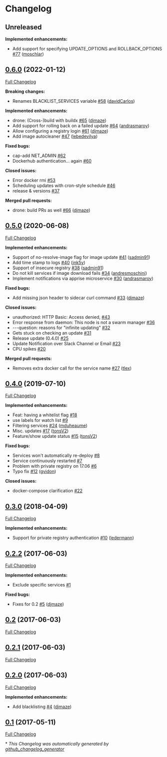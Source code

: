 # Changelog

## Unreleased

**Implemented enhancements:**

- Add support for specifying UPDATE_OPTIONS and ROLLBACK_OPTIONS [\#77](https://github.com/djmaze/shepherd/pull/77) ([moschlar](https://github.com/moschlar))

## [0.6.0](https://github.com/djmaze/shepherd/tree/0.6.0) (2022-01-12)

[Full Changelog](https://github.com/djmaze/shepherd/compare/0.5.0...0.6.0)

**Breaking changes:**

- Renames BLACKLIST\_SERVICES variable [\#58](https://github.com/djmaze/shepherd/pull/58) ([davidCarlos](https://github.com/davidCarlos))

**Implemented enhancements:**

- drone: \(Cross-\)build with buildx [\#65](https://github.com/djmaze/shepherd/pull/65) ([djmaze](https://github.com/djmaze))
- Add support for rolling back on a failed update [\#64](https://github.com/djmaze/shepherd/pull/64) ([andrasmaroy](https://github.com/andrasmaroy))
- Allow configuring a registry login [\#61](https://github.com/djmaze/shepherd/pull/61) ([djmaze](https://github.com/djmaze))
- Add image autocleaner [\#47](https://github.com/djmaze/shepherd/pull/47) ([lebedevilya](https://github.com/lebedevilya))

**Fixed bugs:**

- cap-add NET\_ADMIN [\#62](https://github.com/djmaze/shepherd/issues/62)
- Dockerhub authentication... again [\#60](https://github.com/djmaze/shepherd/issues/60)

**Closed issues:**

- Error docker rmi [\#53](https://github.com/djmaze/shepherd/issues/53)
- Scheduling updates with cron-style schedule [\#46](https://github.com/djmaze/shepherd/issues/46)
- release & versions [\#37](https://github.com/djmaze/shepherd/issues/37)

**Merged pull requests:**

- drone: build PRs as well [\#66](https://github.com/djmaze/shepherd/pull/66) ([djmaze](https://github.com/djmaze))

## [0.5.0](https://github.com/djmaze/shepherd/tree/0.5.0) (2020-06-08)

[Full Changelog](https://github.com/djmaze/shepherd/compare/0.4.0...0.5.0)

**Implemented enhancements:**

- Support of no-resolve-image flag for image update [\#41](https://github.com/djmaze/shepherd/pull/41) ([sadmin91](https://github.com/sadmin91))
- Add time stamp to logs [\#40](https://github.com/djmaze/shepherd/pull/40) ([jnk5y](https://github.com/jnk5y))
- Support of insecure registry [\#38](https://github.com/djmaze/shepherd/pull/38) ([sadmin91](https://github.com/sadmin91))
- Do not kill services if image download fails [\#34](https://github.com/djmaze/shepherd/pull/34) ([andresmoschini](https://github.com/andresmoschini))
- Implement notifications via apprise microservice [\#30](https://github.com/djmaze/shepherd/pull/30) ([andrasmaroy](https://github.com/andrasmaroy))

**Fixed bugs:**

- Add missing json header to sidecar curl command [\#33](https://github.com/djmaze/shepherd/pull/33) ([djmaze](https://github.com/djmaze))

**Closed issues:**

- unauthorized: HTTP Basic: Access denied, [\#43](https://github.com/djmaze/shepherd/issues/43)
- Error response from daemon: This node is not a swarm manager [\#36](https://github.com/djmaze/shepherd/issues/36)
- ---question: reasons for "infinite updating" [\#32](https://github.com/djmaze/shepherd/issues/32)
- Gets stuck on checking an update  [\#31](https://github.com/djmaze/shepherd/issues/31)
- Release update \(0.4.0\) [\#25](https://github.com/djmaze/shepherd/issues/25)
- Update Notification over Slack Channel or Email [\#23](https://github.com/djmaze/shepherd/issues/23)
- CPU spikes [\#20](https://github.com/djmaze/shepherd/issues/20)

**Merged pull requests:**

- Removes extra docker call for the service name [\#27](https://github.com/djmaze/shepherd/pull/27) ([tlex](https://github.com/tlex))

## [0.4.0](https://github.com/djmaze/shepherd/tree/0.4.0) (2019-07-10)

[Full Changelog](https://github.com/djmaze/shepherd/compare/0.3.0...0.4.0)

**Implemented enhancements:**

- Feat: having a whitelist flag [\#18](https://github.com/djmaze/shepherd/issues/18)
- use labels for watch list [\#9](https://github.com/djmaze/shepherd/issues/9)
- Filtering services [\#24](https://github.com/djmaze/shepherd/pull/24) ([mduheaume](https://github.com/mduheaume))
- Misc. updates [\#17](https://github.com/djmaze/shepherd/pull/17) ([tonsV2](https://github.com/tonsV2))
- Feature/show update status [\#15](https://github.com/djmaze/shepherd/pull/15) ([tonsV2](https://github.com/tonsV2))

**Fixed bugs:**

- Services won't automatically re-deploy [\#8](https://github.com/djmaze/shepherd/issues/8)
- Service continuously restarted [\#7](https://github.com/djmaze/shepherd/issues/7)
- Problem with private registry on 17.06 [\#6](https://github.com/djmaze/shepherd/issues/6)
- Typo fix [\#12](https://github.com/djmaze/shepherd/pull/12) ([gvidon](https://github.com/gvidon))

**Closed issues:**

- docker-compose clarification [\#22](https://github.com/djmaze/shepherd/issues/22)

## [0.3.0](https://github.com/djmaze/shepherd/tree/0.3.0) (2018-04-09)

[Full Changelog](https://github.com/djmaze/shepherd/compare/0.2.2...0.3.0)

**Implemented enhancements:**

- Support for private registry authentication [\#10](https://github.com/djmaze/shepherd/pull/10) ([ledermann](https://github.com/ledermann))

## [0.2.2](https://github.com/djmaze/shepherd/tree/0.2.2) (2017-06-03)

[Full Changelog](https://github.com/djmaze/shepherd/compare/0.2...0.2.2)

**Implemented enhancements:**

- Exclude specific services [\#1](https://github.com/djmaze/shepherd/issues/1)

**Fixed bugs:**

- Fixes for 0.2 [\#5](https://github.com/djmaze/shepherd/pull/5) ([djmaze](https://github.com/djmaze))

## [0.2](https://github.com/djmaze/shepherd/tree/0.2) (2017-06-03)

[Full Changelog](https://github.com/djmaze/shepherd/compare/0.2.1...0.2)

## [0.2.1](https://github.com/djmaze/shepherd/tree/0.2.1) (2017-06-03)

[Full Changelog](https://github.com/djmaze/shepherd/compare/0.2.0...0.2.1)

## [0.2.0](https://github.com/djmaze/shepherd/tree/0.2.0) (2017-06-03)

[Full Changelog](https://github.com/djmaze/shepherd/compare/0.1...0.2.0)

**Implemented enhancements:**

- Add blacklisting [\#4](https://github.com/djmaze/shepherd/pull/4) ([djmaze](https://github.com/djmaze))

## [0.1](https://github.com/djmaze/shepherd/tree/0.1) (2017-05-11)

[Full Changelog](https://github.com/djmaze/shepherd/compare/27b26fc95517b781ac6b6a4a19b6c27c971ef77a...0.1)



\* *This Changelog was automatically generated by [github_changelog_generator](https://github.com/github-changelog-generator/github-changelog-generator)*
